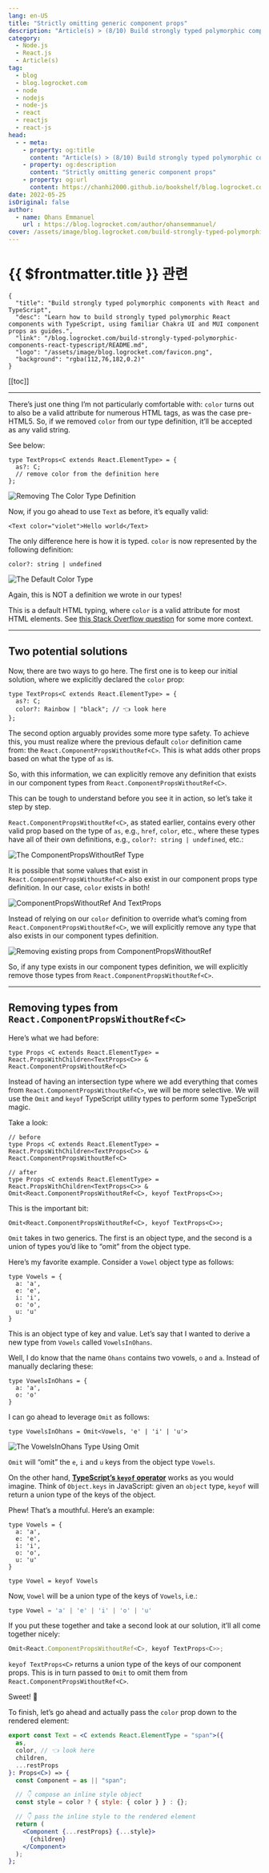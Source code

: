 ```yaml
---
lang: en-US
title: "Strictly omitting generic component props"
description: "Article(s) > (8/10) Build strongly typed polymorphic components with React and TypeScript" 
category:
  - Node.js
  - React.js
  - Article(s)
tag:
  - blog
  - blog.logrocket.com
  - node
  - nodejs
  - node-js
  - react
  - reactjs
  - react-js
head:
  - - meta:
    - property: og:title
      content: "Article(s) > (8/10) Build strongly typed polymorphic components with React and TypeScript"
    - property: og:description
      content: "Strictly omitting generic component props"
    - property: og:url
      content: https://chanhi2000.github.io/bookshelf/blog.logrocket.com/build-strongly-typed-polymorphic-components-react-typescript//strictly-omitting-generic-component-props.html
date: 2022-05-25
isOriginal: false
author:
  - name: Ohans Emmanuel
    url : https://blog.logrocket.com/author/ohansemmanuel/
cover: /assets/image/blog.logrocket.com/build-strongly-typed-polymorphic-components-react-typescript/banner.png
---
```


# {{ $frontmatter.title }} 관련

```component VPCard
{
  "title": "Build strongly typed polymorphic components with React and TypeScript",
  "desc": "Learn how to build strongly typed polymorphic React components with TypeScript, using familiar Chakra UI and MUI component props as guides.",
  "link": "/blog.logrocket.com/build-strongly-typed-polymorphic-components-react-typescript/README.md",
  "logo": "/assets/image/blog.logrocket.com/favicon.png",
  "background": "rgba(112,76,182,0.2)"
}
```

[[toc]]

---

<SiteInfo
  name="Build strongly typed polymorphic components with React and TypeScript"
  desc="Learn how to build strongly typed polymorphic React components with TypeScript, using familiar Chakra UI and MUI component props as guides."
  url="https://blog.logrocket.com/build-strongly-typed-polymorphic-components-react-typescript#strictly-omitting-generic-component-props"
  logo="/assets/image/blog.logrocket.com/favicon.png"
  preview="/assets/image/blog.logrocket.com/build-strongly-typed-polymorphic-components-react-typescript/banner.png"/>

There’s just one thing I’m not particularly comfortable with: `color` turns out to also be a valid attribute for numerous HTML tags, as was the case pre-HTML5. So, if we removed `color` from our type definition, it’ll be accepted as any valid string.

See below:

```tsx
type TextProps<C extends React.ElementType> = {
  as?: C;
  // remove color from the definition here
};
```

![Removing The Color Type Definition](/assets/image/blog.logrocket.com/build-strongly-typed-polymorphic-components-react-typescript/removing-color-type-definition.png)

Now, if you go ahead to use `Text` as before, it’s equally valid:

```tsx
<Text color="violet">Hello world</Text>
```

The only difference here is how it is typed. `color` is now represented by the following definition:

```tsx
color?: string | undefined
```

![The Default Color Type](/assets/image/blog.logrocket.com/build-strongly-typed-polymorphic-components-react-typescript/default-color-type.png)

Again, this is NOT a definition we wrote in our types!

This is a default HTML typing, where `color` is a valid attribute for most HTML elements. See [<VPIcon icon="fa-brands fa-stack-overflow"/>this Stack Overflow question](https://stackoverflow.com/questions/67142430/why-color-appears-as-html-attribute-on-a-div) for some more context.

---

## Two potential solutions

Now, there are two ways to go here. The first one is to keep our initial solution, where we explicitly declared the `color` prop:

```tsx
type TextProps<C extends React.ElementType> = {
  as?: C;
  color?: Rainbow | "black"; // 👈 look here
};
```

The second option arguably provides some more type safety. To achieve this, you must realize where the previous default `color` definition came from: the `React.ComponentPropsWithoutRef<C>`. This is what adds other props based on what the type of `as` is.

So, with this information, we can explicitly remove any definition that exists in our component types from `React.ComponentPropsWithoutRef<C>`.

This can be tough to understand before you see it in action, so let’s take it step by step.

`React.ComponentPropsWithoutRef<C>`, as stated earlier, contains every other valid prop based on the type of `as`, e.g., `href`, `color`, etc., where these types have all of their own definitions, e.g., `color?: string | undefined`, etc.:

![The `ComponentPropsWithoutRef` Type](/assets/image/blog.logrocket.com/build-strongly-typed-polymorphic-components-react-typescript/componentpropswithoutref-type.png)

It is possible that some values that exist in `React.ComponentPropsWithoutRef<C>` also exist in our component props type definition. In our case, `color` exists in both!

![`ComponentPropsWithoutRef` And TextProps](/assets/image/blog.logrocket.com/build-strongly-typed-polymorphic-components-react-typescript/componentpropswithoutref-and-textprops.png)

Instead of relying on our `color` definition to override what’s coming from `React.ComponentPropsWithoutRef<C>`, we will explicitly remove any type that also exists in our component types definition.

![Removing existing props from `ComponentPropsWithoutRef`](https://i.imgur.com/Vd2YT3K.png)

So, if any type exists in our component types definition, we will explicitly remove those types from `React.ComponentPropsWithoutRef<C>`.

---

## Removing types from `React.ComponentPropsWithoutRef<C>`

Here’s what we had before:

```tsx
type Props <C extends React.ElementType> = 
React.PropsWithChildren<TextProps<C>> & 
React.ComponentPropsWithoutRef<C>
```

Instead of having an intersection type where we add everything that comes from `React.ComponentPropsWithoutRef<C>`, we will be more selective. We will use the `Omit` and `keyof` TypeScript utility types to perform some TypeScript magic.

Take a look:

```tsx
// before 
type Props <C extends React.ElementType> = 
React.PropsWithChildren<TextProps<C>> & 
React.ComponentPropsWithoutRef<C>

// after
type Props <C extends React.ElementType> = 
React.PropsWithChildren<TextProps<C>> &   
Omit<React.ComponentPropsWithoutRef<C>, keyof TextProps<C>>;
```

This is the important bit:

```tsx
Omit<React.ComponentPropsWithoutRef<C>, keyof TextProps<C>>;
```

`Omit` takes in two generics. The first is an object type, and the second is a union of types you’d like to “omit” from the object type.

Here’s my favorite example. Consider a `Vowel` object type as follows:

```tsx
type Vowels = {
  a: 'a',
  e: 'e',
  i: 'i',
  o: 'o',
  u: 'u'
}
```

This is an object type of key and value. Let’s say that I wanted to derive a new type from `Vowels` called `VowelsInOhans`.

Well, I do know that the name `Ohans` contains two vowels, `o` and `a`. Instead of manually declaring these:

```tsx
type VowelsInOhans = {
  a: 'a',
  o: 'o'
}
```

I can go ahead to leverage `Omit` as follows:

```tsx
type VowelsInOhans = Omit<Vowels, 'e' | 'i' | 'u'>
```

![The VowelsInOhans Type Using Omit](/assets/image/blog.logrocket.com/build-strongly-typed-polymorphic-components-react-typescript/vowelsinohans.png)

`Omit` will “omit” the `e`, `i` and `u` keys from the object type `Vowels`.

On the other hand, [**TypeScript’s `keyof` operator**](/blog.logrocket.com/how-to-use-keyof-operator-typescript/) works as you would imagine. Think of `Object.keys` in JavaScript: given an `object` type, `keyof` will return a union type of the keys of the object.

Phew! That’s a mouthful. Here’s an example:

```tsx
type Vowels = {
  a: 'a',
  e: 'e',
  i: 'i',
  o: 'o',
  u: 'u'
}

type Vowel = keyof Vowels 
```

Now, `Vowel` will be a union type of the keys of `Vowels`, i.e.:

```jsx
type Vowel = 'a' | 'e' | 'i' | 'o' | 'u'
```

If you put these together and take a second look at our solution, it’ll all come together nicely:

```jsx
Omit<React.ComponentPropsWithoutRef<C>, keyof TextProps<C>>;
```

`keyof TextProps<C>` returns a union type of the keys of our component props. This is in turn passed to `Omit` to omit them from `React.ComponentPropsWithoutRef<C>`.

Sweet! 🕺

To finish, let’s go ahead and actually pass the `color` prop down to the rendered element:

```jsx
export const Text = <C extends React.ElementType = "span">({
  as,
  color, // 👈 look here
  children,
  ...restProps
}: Props<C>) => {
  const Component = as || "span";

  // 👇 compose an inline style object
  const style = color ? { style: { color } } : {};

  // 👇 pass the inline style to the rendered element
  return (
    <Component {...restProps} {...style}>
      {children}
    </Component>
  );
};
```
